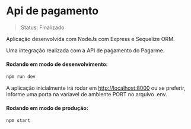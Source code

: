 # Api de pagamento

> Status: Finalizado

<p>Aplicação desenvolvida com NodeJs com Express e Sequelize ORM.</p>

<p>Uma integração realizada com a API de pagamento do Pagarme.</p>

#### Rodando em modo de desenvolvimento:

```bash
npm run dev
```

A aplicação inicialmente irá rodar em [http://localhost:8000](http://localhost:8000) ou se preferir, informe uma porta na variavel de ambiente PORT no arquivo .env.

#### Rodando em modo de produção:

```bash
npm start
```
